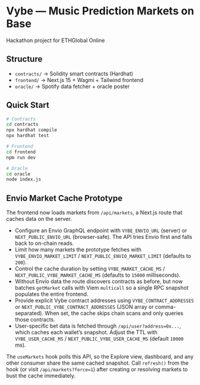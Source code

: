 # Vybe — Music Prediction Markets on Base

Hackathon project for ETHGlobal Online

## Structure
- `contracts/` → Solidity smart contracts (Hardhat)
- `frontend/` → Next.js 15 + Wagmi + Tailwind frontend
- `oracle/` → Spotify data fetcher + oracle poster

## Quick Start
```bash
# Contracts
cd contracts
npx hardhat compile
npx hardhat test

# Frontend
cd frontend
npm run dev

# Oracle
cd oracle
node index.js
```

## Envio Market Cache Prototype

The frontend now loads markets from `/api/markets`, a Next.js route that caches data on the server.

- Configure an Envio GraphQL endpoint with `VYBE_ENVIO_URL` (server) or `NEXT_PUBLIC_ENVIO_URL` (browser-safe). The API tries Envio first and falls back to on-chain reads.
- Limit how many markets the prototype fetches with `VYBE_ENVIO_MARKET_LIMIT` / `NEXT_PUBLIC_ENVIO_MARKET_LIMIT` (defaults to `200`).
- Control the cache duration by setting `VYBE_MARKET_CACHE_MS` / `NEXT_PUBLIC_VYBE_MARKET_CACHE_MS` (defaults to `15000` milliseconds).
- Without Envio data the route discovers contracts as before, but now batches `getMarket` calls with Viem `multicall` so a single RPC snapshot populates the entire frontend.
- Provide explicit Vybe contract addresses using `VYBE_CONTRACT_ADDRESSES` or `NEXT_PUBLIC_VYBE_CONTRACT_ADDRESSES` (JSON array or comma-separated). When set, the cache skips chain scans and only queries those contracts.
- User-specific bet data is fetched through `/api/user?address=0x...`, which caches each wallet’s snapshot. Adjust the TTL with `VYBE_USER_CACHE_MS` / `NEXT_PUBLIC_VYBE_USER_CACHE_MS` (default `10000` ms).

The `useMarkets` hook polls this API, so the Explore view, dashboard, and any other consumer share the same cached snapshot. Call `refresh()` from the hook (or visit `/api/markets?force=1`) after creating or resolving markets to bust the cache immediately.
